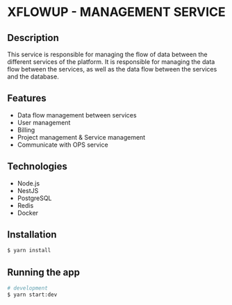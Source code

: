 # XFLOWUP - MANAGEMENT SERVICE

## Description

This service is responsible for managing the flow of data between the different services of the platform. It is responsible for managing the data flow between the services, as well as the data flow between the services and the database.

## Features

- Data flow management between services
- User management
- Billing
- Project management & Service management
- Communicate with OPS service

## Technologies

- Node.js
- NestJS
- PostgreSQL
- Redis
- Docker

## Installation

```bash
$ yarn install
```

## Running the app

```bash
# development
$ yarn start:dev
```
